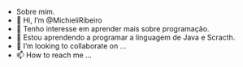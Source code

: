- Sobre mim.
- 👋 Hi, I’m @MichieliRibeiro
- 👀 Tenho interesse em aprender mais sobre programação.
- 🌱 Estou aprendendo a programar a linguagem de Java e Scracth.
- 💞️ I’m looking to collaborate on ...
- 📫 How to reach me ...

